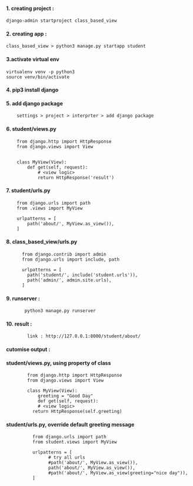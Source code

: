#### 1. creating project :

    django-admin startproject class_based_view


#### 2. creating app :

    class_based_view > python3 manage.py startapp student


#### 3.activate virtual env

    virtualenv venv -p python3
    source venv/bin/activate

#### 4. pip3 install django

#### 5. add django package 

        settings > project > interprter > add django package


#### 6. student/views.py

        from django.http import HttpResponse
        from django.views import View


        class MyView(View):
            def get(self, request):
                # <view logic>
                return HttpResponse('result')


#### 7. student/urls.py

        from django.urls import path
        from .views import MyView

        urlpatterns = [
            path('about/', MyView.as_view()),
        ]

    
#### 8. class_based_view/urls.py

          from django.contrib import admin
          from django.urls import include, path

          urlpatterns = [
            path('student/', include('student.urls')),	
            path('admin/', admin.site.urls),
          ]
          
          
#### 9. runserver :

           python3 manage.py runserver

#### 10. result :

            link : http://127.0.0.1:8000/student/about/


#### cutomise output : 


#### student/views.py, using property of class

            from django.http import HttpResponse
            from django.views import View

            class MyView(View):
                greeting = "Good Day"
                def get(self, request):
                # <view logic>
              return HttpResponse(self.greeting)


#### student/urls.py, override default greeting message

              from django.urls import path
              from student.views import MyView

              urlpatterns = [
                    # try all urls
                    #path('about/', MyView.as_view()),
                    path('about/', MyView.as_view()),
                    #path('about/', MyView.as_view(greeting="nice day")),
              ]  
